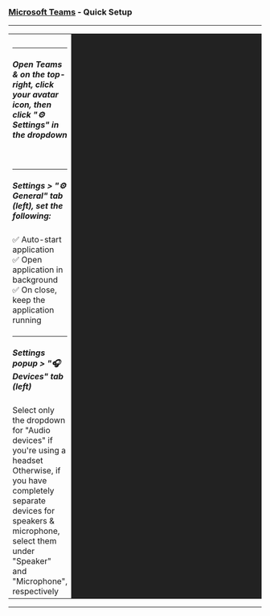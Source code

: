 <h3><a href="https://products.office.com/en-us/microsoft-teams/download-app">Microsoft Teams</a> - Quick Setup</h3>
<hr />
<table>
<tr><td style="max-width:500px;">
<hr />
<h5>Open Teams & on the top-right, click your avatar icon, then click "⚙️ Settings" in the dropdown</h5>
</td><td style="height:250px; width:500px; min-width:500px; min-height:175px; background:#222222;">
<br />
<br />
<br />
<br />
<br />
</td></tr>
<tr><td style="max-width:500px;">
<hr />
<h5>Settings > "⚙️ General" tab (left), set the following:</h5>
✅ Auto-start application<br />
✅ Open application in background<br />
✅ On close, keep the application running<br />
</td><td style="height:250px; width:500px; min-width:500px; min-height:175px; background:#222222;">
<br />
<br />
<br />
<br />
<br />
</td></tr>
<tr><td style="max-width:500px;">
<hr />
<h5>Settings popup > "🎧 Devices" tab (left)</h5>
Select only the dropdown for "Audio devices" if you're using a headset
Otherwise, if you have completely separate devices for speakers & microphone, select them under "Speaker" and "Microphone", respectively
</td><td style="height:250px; width:500px; min-width:500px; min-height:175px; background:#222222;">
<br />
<br />
<br />
<br />
<br />
</td></tr>
</table>
<hr />
<br />